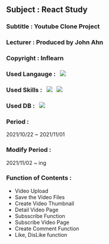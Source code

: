 ## Subject : React Study
### Subtitle : Youtube Clone Project
### Lecturer : Produced by John Ahn
### Copyright : Inflearn
### Used Langauge : &nbsp; <img src="https://img.shields.io/badge/JavaScript-F7DF1E?style=for-the-badge&logo=JavaScript&logoColor=white">
### Used Skills : &nbsp; <img src="https://img.shields.io/badge/React-61DAFB?style=for-the-badge&logo=React&logoColor=white"> &nbsp; <img src="https://img.shields.io/badge/Node.js-339933?style=for-the-badge&logo=Node.js&logoColor=white">
### Used DB : &nbsp; <img src= "https://img.shields.io/badge/MongoDB-47A248?style=for-the-badge&logo=MongoDB&logoColor=white">
### Period :
2021/10/22 ~ 2021/11/01
### Modify Period :
2021/11/02 ~ ing
### Function of Contents : 
* Video Upload
* Save the Video Files
* Create Video Thumbnail
* Detail Video Page
* Subsscribe Function
* Subscribe Video Page
* Create Comment Function
* Like, DisLike function
